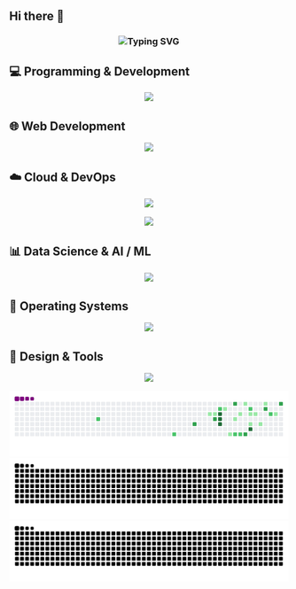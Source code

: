 ## Hi there 👋

<h3 align="center">
  <img src="https://readme-typing-svg.demolab.com?font=Fira+Code&pause=1000&color=64FFDA&center=true&vCenter=true&width=800&lines=%F0%9F%A4%96%20AI%20%2B%20ML%20Enthusiast%20%7C%20%F0%9F%90%8D%20Python%20%7C%20%E2%98%81%EF%B8%8F%20Cloud%20%7C%20%F0%9F%94%92%20Cybersecurity;%20AWS%20Cloud%20Practitioner%20%7C%20GitHub%20Foundations%20%7C%20Google%20AI%20Essentials;%20Generative%20AI%20%7C%20Prompt%20Engineering%20%7C%20LangChain%20%7C%20RAG;%F0%9F%A7%A9%20Prompt%20Confirm%20Chrome%20Extension;%F0%9F%93%9A%20Learning%20by%20Doing%20%7C%20%F0%9F%9B%A0%EF%B8%8F%20Sharing%20by%20Building" alt="Typing SVG" />
</h3>


## 💻 Programming & Development
<p align="center">
  <a href="https://go-skill-icons.vercel.app/">
    <img src="https://go-skill-icons.vercel.app/api/icons?i=python,cpp,bash,powershell,fastapi,nodejs,npm,git,github,postman&theme=light" />
  </a>
</p>

## 🌐 Web Development
<p align="center">
  <a href="https://go-skill-icons.vercel.app/">
    <img src="https://go-skill-icons.vercel.app/api/icons?i=html,css,javascript,bootstrap,tailwindcss&theme=light" />
  </a>
</p>

## ☁️ Cloud & DevOps
<p align="center">
  <a href="https://go-skill-icons.vercel.app/">
    <img src="https://go-skill-icons.vercel.app/api/icons?i=aws,azure,gcp,githubactions,docker,kubernetes,nginx&theme=light" />
  </a>
</p>

<p align="center">
  <a href="https://go-skill-icons.vercel.app/">
    <img src="https://go-skill-icons.vercel.app/api/icons?i=lambda,ec2,ecs,ecr,fargate,s3,dynamodb&theme=light" />
  </a>
</p>

## 📊 Data Science & AI / ML
<p align="center">
  <a href="https://go-skill-icons.vercel.app/">
    <img src="https://go-skill-icons.vercel.app/api/icons?i=googlecolab,jupyter,numpy,langchain,matplotlib,pandas,pytorch,tensorflow,scikitlearn,streamlit,qdrant&theme=light" />
  </a>
</p>

## 🐧 Operating Systems
<p align="center">
  <a href="https://go-skill-icons.vercel.app/">
    <img src="https://go-skill-icons.vercel.app/api/icons?i=linux,mint,ubuntu,kali,fedora,kde,nixos,popos,arch,manjaro,windows&theme=light" />
  </a>
</p>

## 🎨 Design & Tools
<p align="center">
  <a href="https://go-skill-icons.vercel.app/">
    <img src="https://go-skill-icons.vercel.app/api/icons?i=gimp,inkscape,canva,figma,overleaf,arduino,virtualbox,vscode&theme=light" />
  </a>
</p>


![snake gif](https://github.com/abhishekmallav/abhishekmallav/blob/output/github-contribution-grid-snake.gif)
![GitHub Snake Light](https://raw.githubusercontent.com/abhishekmallav/abhishekmallav/output/github-contribution-grid-snake.svg#gh-light-mode-only)
![GitHub Snake Dark](https://raw.githubusercontent.com/abhishekmallav/abhishekmallav/output/github-contribution-grid-snake-dark.svg#gh-dark-mode-only)

